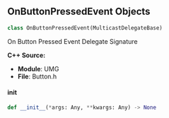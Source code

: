 ## OnButtonPressedEvent Objects

```python
class OnButtonPressedEvent(MulticastDelegateBase)
```

On Button Pressed Event  Delegate Signature

**C++ Source:**

- **Module**: UMG
- **File**: Button.h

<a id="unreal.OnButtonPressedEvent.__init__"></a>

#### __init__

```python
def __init__(*args: Any, **kwargs: Any) -> None
```

<a id="unreal.OnButtonReleasedEvent"></a>